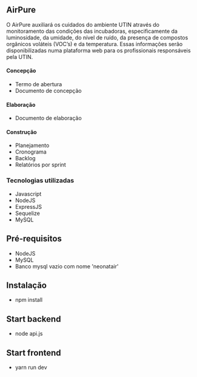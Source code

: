 ## AirPure
O AirPure auxiliará os cuidados do ambiente UTIN através do monitoramento das condições das incubadoras, especificamente da luminosidade, da umidade, do nível de ruído, da presença de compostos orgânicos voláteis (VOC’s) e da temperatura. Essas informações serão disponibilizadas numa plataforma web para os profissionais responsáveis pela UTIN.

#### Concepção
* Termo de abertura
* Documento de concepção

#### Elaboração
* Documento de elaboração

#### Construção
* Planejamento
* Cronograma
* Backlog
* Relatórios por sprint

### Tecnologias utilizadas
* Javascript
* NodeJS
* ExpressJS
* Sequelize
* MySQL

## Pré-requisitos
- NodeJS
- MySQL
- Banco mysql vazio com nome 'neonatair'

## Instalação
- npm install

## Start backend
- node api.js

## Start frontend
- yarn run dev
